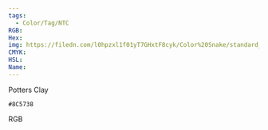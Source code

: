```yaml
---
tags:
  - Color/Tag/NTC
RGB:
Hex:
img: https://filedn.com/l0hpzxl1f01yT7GHxtF8cyk/Color%20Snake/standard_csv_to_svg//8C5738.svg
CMYK:
HSL:
Name:
---
```

Potters Clay
```palette
#8C5738
```
RGB
